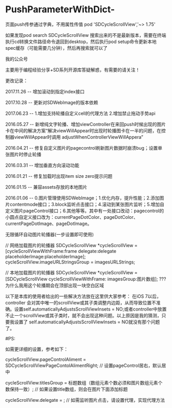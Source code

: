 # PushParameterWithDict-
页面push传参通过字典，不用属性传值
pod 'SDCycleScrollView','~> 1.75'

如果发现pod search SDCycleScrollView 搜索出来的不是最新版本，需要在终端执行cd转换文件路径命令退回到desktop，然后执行pod setup命令更新本地spec缓存（可能需要几分钟），然后再搜索就可以了

我的公众号

主要用于编程经验分享+SD系列开源库答疑解惑，有需要的请关注！ 

更改记录：

2017.11.26 -- 增加滚动到指定index接口

2017.10.28 -- 更新对SDWebImage的版本依赖

2017.06.23 -- 1.增加支持轮播自定义cell的代理方法 2.增加禁止拖动手势api

2016.05.27 -- 新增纯文字轮播、增加viewController在来回push时候出现的图片卡在中间的解决方案“解决viewWillAppear时出现时轮播图卡在一半的问题，在控制器viewWillAppear时调用 adjustWhenControllerViewWillAppera”

2016.04.21 -- 修复自定义图片的pagecontrol刷新图片数据时崩溃bug；设置单张图片时停止轮播

2016.03.31 -- 增加垂直方向滚动功能

2016.01.21 -- 修复加载时出现item size zero提示问题

2016.01.15 -- 兼容assets存放的本地图片

2016.01.06 -- 0.图片管理使用SDWebImage；1.优化内存，提升性能；2.添加图片contentmode接口；3.block监听点击接口；4.滚动到某张图片监听；5.增加自定义图片pageControl接口；6.其他等等。其中有一处接口改动：pagecontrol的小圆点自定义接口改为：currentPageDotColor、pageDotColor、currentPageDotImage、pageDotImage。

无限循环自动图片轮播器(一步设置即可使用)

 // 网络加载图片的轮播器
 SDCycleScrollView *cycleScrollView = [cycleScrollViewWithFrame:frame delegate:delegate placeholderImage:placeholderImage];
 cycleScrollView.imageURLStringsGroup = imagesURLStrings;
 
 // 本地加载图片的轮播器
 SDCycleScrollView *cycleScrollView = [SDCycleScrollView cycleScrollViewWithFrame: imagesGroup:图片数组];
??? 为什么我用这个轮播期会在顶部出现一块空白区域

以下是本库的使用者给出的一些解决方法放在这里供大家参考： 在iOS 7以后，controller 会对其中唯一的scrollView或其子类调整内边距，从而导致位置不准确。设置self.automaticallyAdjustsScrollViewInsets = NO;或者controller中放置不止一个scrollView或其子类时，就不会出现这种问题。以上原因是我的猜测，只要我设置了 self.automaticallyAdjustsScrollViewInsets = NO就没有那个问题了。

#PS:

如需更详细的设置，参考如下：

cycleScrollView.pageControlAliment = SDCycleScrollViewPageContolAlimentRight; // 设置pageControl居右，默认居中

cycleScrollView.titlesGroup = 标题数组（数组元素个数必须和图片数组元素个数保持一致）; // 如果设置title数组，则会在图片下面添加标题

cycleScrollView.delegate = ; // 如需监听图片点击，请设置代理，实现代理方法





